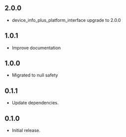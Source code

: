 ## 2.0.0

- device_info_plus_platform_interface upgrade to 2.0.0

## 1.0.1

- Improve documentation

## 1.0.0

- Migrated to null safety

## 0.1.1

- Update dependencies.

## 0.1.0

- Initial release.
